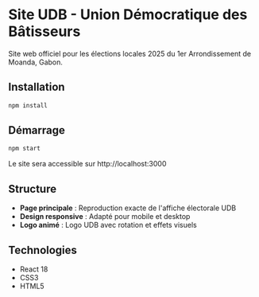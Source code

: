 # Site UDB - Union Démocratique des Bâtisseurs

Site web officiel pour les élections locales 2025 du 1er Arrondissement de Moanda, Gabon.

## Installation

```bash
npm install
```

## Démarrage

```bash
npm start
```

Le site sera accessible sur http://localhost:3000

## Structure

- **Page principale** : Reproduction exacte de l'affiche électorale UDB
- **Design responsive** : Adapté pour mobile et desktop
- **Logo animé** : Logo UDB avec rotation et effets visuels

## Technologies

- React 18
- CSS3
- HTML5
